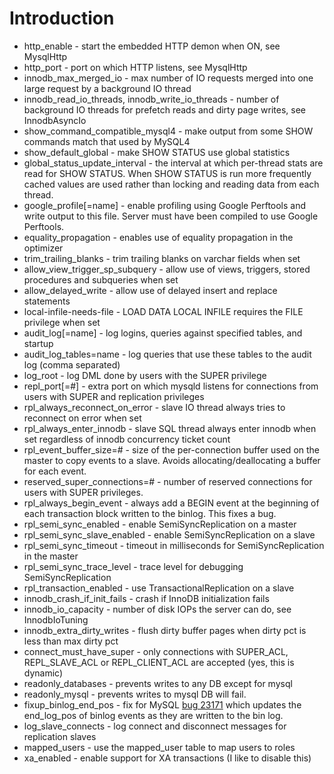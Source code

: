 # Introduction #

  * http\_enable - start the embedded HTTP demon when ON, see MysqlHttp
  * http\_port - port on which HTTP listens, see MysqlHttp
  * innodb\_max\_merged\_io - max number of IO requests merged into one large request by a background IO thread
  * innodb\_read\_io\_threads, innodb\_write\_io\_threads - number of background IO threads for prefetch reads and dirty page writes, see InnodbAsyncIo
  * show\_command\_compatible\_mysql4 - make output from some SHOW commands match that used by MySQL4
  * show\_default\_global - make SHOW STATUS use global statistics
  * global\_status\_update\_interval - the interval at which per-thread stats are read for SHOW STATUS. When SHOW STATUS is run more frequently cached values are used rather than locking and reading data from each thread.
  * google\_profile[=name] - enable profiling using Google Perftools and write output to this file. Server must have been compiled to use Google Perftools.
  * equality\_propagation - enables use of equality propagation in the optimizer
  * trim\_trailing\_blanks - trim trailing blanks on varchar fields when set
  * allow\_view\_trigger\_sp\_subquery - allow use of views, triggers, stored procedures and subqueries when set
  * allow\_delayed\_write - allow use of delayed insert and replace statements
  * local-infile-needs-file - LOAD DATA LOCAL INFILE requires the FILE privilege when set
  * audit\_log[=name] - log logins, queries against specified tables, and startup
  * audit\_log\_tables=name - log queries that use these tables to the audit log (comma separated)
  * log\_root - log DML done by users with the SUPER privilege
  * repl\_port[=#] - extra port on which mysqld listens for connections from users with SUPER and replication privileges
  * rpl\_always\_reconnect\_on\_error - slave IO thread always tries to reconnect on error when set
  * rpl\_always\_enter\_innodb - slave SQL thread always enter innodb when set regardless of innodb concurrency ticket count
  * rpl\_event\_buffer\_size=# - size of the per-connection buffer used on the master to copy events to a slave. Avoids allocating/deallocating a buffer for each event.
  * reserved\_super\_connections=# - number of reserved connections for users with SUPER privileges.
  * rpl\_always\_begin\_event - always add a BEGIN event at the beginning of each transaction block written to the binlog. This fixes a bug.
  * rpl\_semi\_sync\_enabled - enable SemiSyncReplication on a master
  * rpl\_semi\_sync\_slave\_enabled - enable SemiSyncReplication on a slave
  * rpl\_semi\_sync\_timeout - timeout in milliseconds for SemiSyncReplication in the master
  * rpl\_semi\_sync\_trace\_level - trace level for debugging SemiSyncReplication
  * rpl\_transaction\_enabled - use TransactionalReplication on a slave
  * innodb\_crash\_if\_init\_fails - crash if InnoDB initialization fails
  * innodb\_io\_capacity - number of disk IOPs the server can do, see InnodbIoTuning
  * innodb\_extra\_dirty\_writes - flush dirty buffer pages when dirty pct is less than max dirty pct
  * connect\_must\_have\_super - only connections with SUPER\_ACL, REPL\_SLAVE\_ACL or REPL\_CLIENT\_ACL are accepted (yes, this is dynamic)
  * readonly\_databases - prevents writes to any DB except for mysql
  * readonly\_mysql - prevents writes to mysql DB will fail.
  * fixup\_binlog\_end\_pos - fix for MySQL [bug 23171](https://code.google.com/p/google-mysql-tools/issues/detail?id=3171) which updates the end\_log\_pos of  binlog events as they are written to the  bin log.
  * log\_slave\_connects - log connect and disconnect messages for replication slaves
  * mapped\_users - use the mapped\_user table to map users to roles
  * xa\_enabled - enable support for XA transactions (I like to disable this)